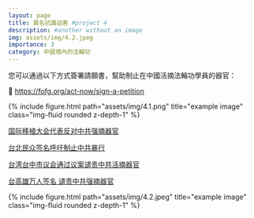 ```yaml
---
layout: page
title: 簽名抗議迫害 #project 4
description: #another without an image
img: assets/img/4.2.jpeg
importance: 3
category: 中國境內的法輪功
---
```

您可以通過以下方式簽署請願書，幫助制止在中國活摘法輪功學員的器官：

📝 [<u>https://fofg.org/act-now/sign-a-petition</u>](https://fofg.org/act-now/sign-a-petition)



<div class="row">
    <div class="col-sm mt-3 mt-md-0">
        {% include figure.html path="assets/img/4.1.png" title="example image" class="img-fluid rounded z-depth-1" %}
    </div>
</div>






[<u>国际移植大会代表反对中共强摘器官</u>](https://www.minghui.org/mh/articles/2014/6/6/293100.html)

[<u>台北民众签名呼吁制止中共暴行</u>](https://www.minghui.org/mh/articles/2013/8/26/278690.html)

[<u>台湾台中市议会通过议案谴责中共活摘器官</u>](https://www.minghui.org/mh/articles/2006/10/14/140207.html)

[<u>台高雄万人签名 谴责中共强摘器官</u>](https://www.minghui.org/mh/articles/2013/9/7/279221.html)



<div class="row">
    <div class="col-sm mt-3 mt-md-0">
        {% include figure.html path="assets/img/4.2.jpeg" title="example image" class="img-fluid rounded z-depth-1" %}
    </div>
</div>

